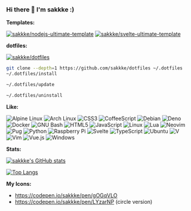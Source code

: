 ### Hi there 👋 I'm sakkke :)

**Templates:**

[![sakkke/nodejs-ultimate-template](https://github-readme-stats.vercel.app/api/pin/?theme=nord&username=sakkke&repo=nodejs-ultimate-template)](https://github.com/sakkke/nodejs-ultimate-template)
[![sakkke/svelte-ultimate-template](https://github-readme-stats.vercel.app/api/pin/?theme=nord&username=sakkke&repo=svelte-ultimate-template)](https://github.com/sakkke/svelte-ultimate-template)

**dotfiles:**

[![sakkke/dotfiles](https://github-readme-stats.vercel.app/api/pin/?theme=nord&username=sakkke&repo=dotfiles)](https://github.com/sakkke/dotfiles)

```bash
git clone --depth=1 https://github.com/sakkke/dotfiles ~/.dotfiles
~/.dotfiles/install
```

```bash
~/.dotfiles/update
```

```bash
~/.dotfiles/uninstall
```

**Like:**

![Alpine Linux](https://img.shields.io/badge/Alpine%20Linux-2e3440?logo=Alpine%20Linux&style=for-the-badge)
![Arch Linux](https://img.shields.io/badge/Arch%20Linux-2e3440?logo=Arch%20Linux&style=for-the-badge)
![CSS3](https://img.shields.io/badge/CSS3-2e3440?logo=CSS3&style=for-the-badge)
![CoffeeScript](https://img.shields.io/badge/CoffeeScript-2e3440?logo=CoffeeScript&style=for-the-badge)
![Debian](https://img.shields.io/badge/Debian-2e3440?logo=Debian&style=for-the-badge)
![Deno](https://img.shields.io/badge/Deno-2e3440?logo=Deno&style=for-the-badge)
![Docker](https://img.shields.io/badge/Docker-2e3440?logo=Docker&style=for-the-badge)
![GNU Bash](https://img.shields.io/badge/GNU%20Bash-2e3440?logo=GNU%20Bash&style=for-the-badge)
![HTML5](https://img.shields.io/badge/HTML5-2e3440?logo=HTML5&style=for-the-badge)
![JavaScript](https://img.shields.io/badge/JavaScript-2e3440?logo=JavaScript&style=for-the-badge)
![Linux](https://img.shields.io/badge/Linux-2e3440?logo=Linux&style=for-the-badge)
![Lua](https://img.shields.io/badge/Lua-2e3440?logo=Lua&style=for-the-badge)
![Neovim](https://img.shields.io/badge/Neovim-2e3440?logo=Neovim&style=for-the-badge)
![Pug](https://img.shields.io/badge/Pug-2e3440?logo=Pug&style=for-the-badge)
![Python](https://img.shields.io/badge/Python-2e3440?logo=Python&style=for-the-badge)
![Raspberry Pi](https://img.shields.io/badge/Raspberry%20Pi-2e3440?logo=Raspberry%20Pi&style=for-the-badge)
![Svelte](https://img.shields.io/badge/Svelte-2e3440?logo=Svelte&style=for-the-badge)
![TypeScript](https://img.shields.io/badge/TypeScript-2e3440?logo=TypeScript&style=for-the-badge)
![Ubuntu](https://img.shields.io/badge/Ubuntu-2e3440?logo=Ubuntu&style=for-the-badge)
![V](https://img.shields.io/badge/V-2e3440?logo=V&style=for-the-badge)
![Vim](https://img.shields.io/badge/Vim-2e3440?logo=Vim&style=for-the-badge)
![Vue.js](https://img.shields.io/badge/Vue.js-2e3440?logo=Vue.js&style=for-the-badge)
![Windows](https://img.shields.io/badge/Windows-2e3440?logo=Windows&style=for-the-badge)

**Stats:**

[![sakkke's GitHub stats](https://github-readme-stats.vercel.app/api?show_icons=true&theme=nord&username=sakkke)](https://github.com/anuraghazra/github-readme-stats)

[![Top Langs](https://github-readme-stats.vercel.app/api/top-langs/?theme=nord&username=sakkke)](https://github.com/anuraghazra/github-readme-stats)

**My Icons:**

- https://codepen.io/sakkke/pen/gOGqVLO
- https://codepen.io/sakkke/pen/LYzarNP (circle version)

<!--
**sakkke/sakkke** is a ✨ _special_ ✨ repository because its `README.md` (this file) appears on your GitHub profile.

Here are some ideas to get you started:

- 🔭 I’m currently working on ...
- 🌱 I’m currently learning ...
- 👯 I’m looking to collaborate on ...
- 🤔 I’m looking for help with ...
- 💬 Ask me about ...
- 📫 How to reach me: ...
- 😄 Pronouns: ...
- ⚡ Fun fact: ...
-->
